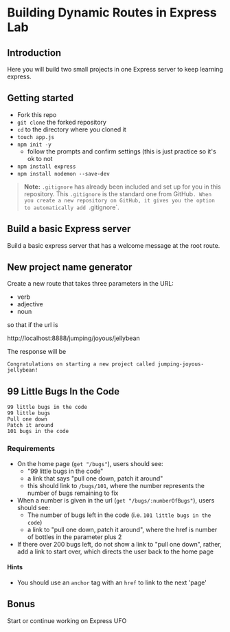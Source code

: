 # Building Dynamic Routes in Express Lab

## Introduction

Here you will build two small projects in one Express server to keep learning express.

## Getting started

- Fork this repo
- `git clone` the forked repository
- `cd` to the directory where you cloned it
- `touch app.js`
- `npm init -y`
  - follow the prompts and confirm settings (this is just practice so it's ok to not
- `npm install express`
- `npm install nodemon --save-dev`

> **Note:** `.gitignore` has already been included and set up for you in this repository. This `.gitignore` is the standard one from GitHub`. When you create a new repository on GitHub, it gives you the option to automatically add `.gitignore`.

## Build a basic Express server

Build a basic express server that has a welcome message at the root route.

## New project name generator

Create a new route that takes three parameters in the URL:

- verb
- adjective
- noun

so that if the url is

http://localhost:8888/jumping/joyous/jellybean

The response will be

```
Congratulations on starting a new project called jumping-joyous-jellybean!
```

## 99 Little Bugs In the Code

```
99 little bugs in the code
99 little bugs
Pull one down
Patch it around
101 bugs in the code
```

### Requirements

- On the home page (`get "/bugs"`), users should see:
  - "99 little bugs in the code"
  - a link that says "pull one down, patch it around"
  - this should link to `/bugs/101`, where the number represents the number of bugs remaining to fix
- When a number is given in the url (`get "/bugs/:numberOfBugs"`), users should see:
  - The number of bugs left in the code (i.e. `101 little bugs in the code`)
  - a link to "pull one down, patch it around", where the href is number of bottles in the parameter plus 2
- If there over 200 bugs left, do not show a link to "pull one down", rather, add a link to start over, which directs the user back to the home page

#### Hints

- You should use an `anchor` tag with an `href` to link to the next 'page'

## Bonus

Start or continue working on Express UFO
